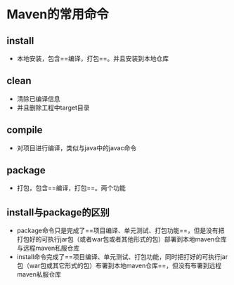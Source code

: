 # Maven的常用命令

## install

- 本地安装，包含==编译，打包==。并且安装到本地仓库

## clean

- 清除已编译信息
- 并且删除工程中target目录

## compile

- 对项目进行编译，类似与java中的javac命令

## package

- 打包，包含==编译，打包==。两个功能

## install与package的区别

- package命令只是完成了==项目编译、单元测试、打包功能==，但是没有把打包好的可执行jar包（或者war包或者其他形式的包）部署到本地maven仓库与远程maven私服仓库
- install命令完成了==项目编译、单元测试、打包功能，同时把打好的可执行jar包（war包或其它形式的包）布署到本地maven仓库==，但没有布署到远程maven私服仓库